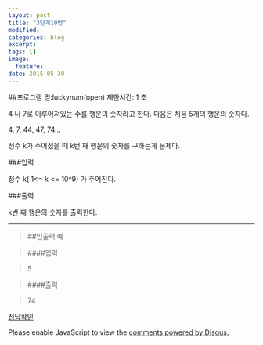 ```yaml
---
layout: post
title: "3단계10번"
modified:
categories: blog
excerpt:
tags: []
image:
  feature:
date: 2015-05-30
---
```

##프로그램 명:luckynum(open)
제한시간: 1 초

4 나 7로 이루어져있는 수를 행운의 숫자라고 한다. 
다음은 처음 5개의 행운의 숫자다. 

4, 7, 44, 47, 74... 

정수 k가 주어졌을 때 k번 째 행운의 숫자를 구하는게 문제다. 


###입력


정수 k( 1<= k <= 10^9) 가 주어진다. 


###출력

k번 째 행운의 숫자를 출력한다. 


-------
> ##입출력 예

>####입력

>5


>####출력

>74

[정답확인]

[정답확인]: http://183.106.113.109/judgeonline/showmessage.php?pname=luckynum

<div id="disqus_thread"></div>
<script type="text/javascript">
    /* * * CONFIGURATION VARIABLES * * */
    var disqus_shortname = 'junyoung0225';
    
    /* * * DON'T EDIT BELOW THIS LINE * * */
    (function() {
        var dsq = document.createElement('script'); dsq.type = 'text/javascript'; dsq.async = true;
        dsq.src = '//' + disqus_shortname + '.disqus.com/embed.js';
        (document.getElementsByTagName('head')[0] || document.getElementsByTagName('body')[0]).appendChild(dsq);
    })();
</script>
<noscript>Please enable JavaScript to view the <a href="https://disqus.com/?ref_noscript" rel="nofollow">comments powered by Disqus.</a></noscript>

